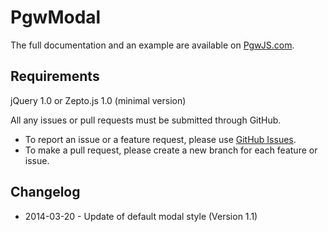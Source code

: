 PgwModal
========

The full documentation and an example are available on [PgwJS.com](http://pgwjs.com/pgwmodal/).


Requirements
---------

jQuery 1.0 or Zepto.js 1.0 (minimal version)


All any issues or pull requests must be submitted through GitHub.

* To report an issue or a feature request, please use [GitHub Issues](https://github.com/Pagawa/PgwModal/issues).
* To make a pull request, please create a new branch for each feature or issue.


Changelog
---------

* 2014-03-20 - Update of default modal style (Version 1.1)
